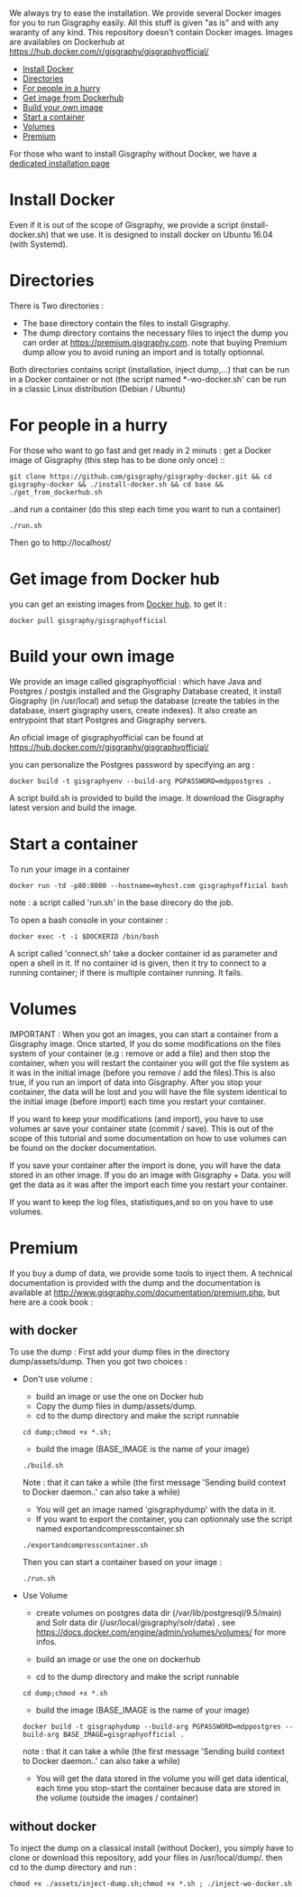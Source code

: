 

We always try to ease the installation. We provide several Docker images for you to run Gisgraphy easily. All this stuff is given "as is" and with any waranty of any kind. This repository doesn't contain Docker images. Images are availables on Dockerhub at https://hub.docker.com/r/gisgraphy/gisgraphyofficial/

* [Install Docker](#user-content-install-docker)
* [Directories](#user-content-directories)
* [For people in a hurry](#user-content-for-people-in-a-hurry)
* [Get image from Dockerhub](#user-content-get-image-from-docker-hub)
* [Build your own image](#user-content-build-your-own-image)
* [Start a container](#user-content-start-a-container)
* [Volumes](#user-content-volumes)
* [Premium](#user-content-premium)


For those who want to install Gisgraphy without Docker, we have a [dedicated installation page](https://www.gisgraphy.com/documentation/installation/index.php)

# Install Docker

Even if it is out of the scope of Gisgraphy, we provide a script (install-docker.sh) that we use. It is designed to install docker on Ubuntu 16.04 (with Systemd).

# Directories
There is Two directories : 
* The base directory contain the files to install Gisgraphy.
* The dump directory contains the necessary files to inject the dump you can order at https://premium.gisgraphy.com. note that buying Premium dump allow you to avoid runing an import and is totally optionnal.

Both directories contains script (installation, inject dump,...) that can be run in a Docker container or not (the script named *-wo-docker.sh' can be run in a classic Linux distribution (Debian / Ubuntu)

# For people in a hurry
For those who want to go fast and get ready in 2 minuts : get a Docker image of Gisgraphy (this step has to be done only once) ::
```
git clone https://github.com/gisgraphy/gisgraphy-docker.git && cd gisgraphy-docker && ./install-docker.sh && cd base && ./get_from_dockerhub.sh
```
..and run a container (do this step each time you want to run a container)
```
./run.sh
```

Then go to http://localhost/

# Get image from Docker hub
you can get an existing images from [Docker hub](https://hub.docker.com/r/gisgraphy/gisgraphyofficial/). to get it :

```
docker pull gisgraphy/gisgraphyofficial
```

# Build your own image
We provide an image called gisgraphyofficial : which have Java and Postgres / postgis installed and the Gisgraphy Database created, it install Gisgraphy (in /usr/local) and setup the database (create the tables in the database, insert gisgraphy users, create indexes). It also create an entrypoint that start Postgres and Gisgraphy servers.

An oficial image of gisgraphyofficial can be found at https://hub.docker.com/r/gisgraphy/gisgraphyofficial/

 you can personalize the Postgres password by specifying an arg :
```
docker build -t gisgraphyenv --build-arg PGPASSWORD=mdppostgres .
```
A script build.sh is provided to build the image. It download the Gisgraphy latest version and build the image.

# Start a container

To run your image in a container
```
docker run -td -p80:8080 --hostname=myhost.com gisgraphyofficial bash
```
note : a script called 'run.sh' in the base direcory do the job.


To open a bash console in your container : 
```
docker exec -t -i $DOCKERID /bin/bash
```
A script called 'connect.sh' take a docker container id as parameter and open a shell in it. If no container id is given, then it try to connect to a running container; if there is multiple container running. It fails.


# Volumes 

IMPORTANT : When you got an images, you can start a container from a Gisgraphy image. Once started, If you do some modifications on the files system of your container (e.g : remove or add a file) and then stop the container, when you will restart the container you will got the file system as it was in the initial image (before you remove / add the files).This is also true, if you run an import of data into Gisgraphy. After you stop your container, the data will be lost and you will have the file system identical to the initial image (before import) each time you restart your container.

If you want to keep your modifications (and import), you have to use volumes ar save your container state (commit / save). This is out of the scope of this tutorial and some documentation on how to use volumes can be found on the docker documentation.

If you save your container after the import is done, you will have the data stored in an other image. If you do an image with Gisgraphy + Data. you will get the data as it was after the import each time you restart your container. 

If you want to keep the log files, statistiques,and so on you have to use volumes.

# Premium
If you buy a dump of data, we provide some tools to inject them. A technical documentation is provided with the dump and the documentation is available at http://www.gisgraphy.com/documentation/premium.php, but here are a cook book :

## with docker

To use the dump :
First add your dump files in the directory dump/assets/dump. Then you got two choices :

* Don't use volume :
  * build an image or use the one on Docker hub
  * Copy the dump files in dump/assets/dump.
  * cd to the dump directory and make the script runnable
  ```
  cd dump;chmod +x *.sh;
  ```
  * build the image (BASE_IMAGE is the name of your image)
  ```
  ./build.sh
  ```
  Note : that it can take a while (the first message 'Sending build context to Docker daemon..' can also take a while)
  
  * You will get an image named 'gisgraphydump' with the data in it.
  * If you want to export the container, you can optionnaly use the script named exportandcompresscontainer.sh
  ```
  ./exportandcompresscontainer.sh
  ```
  
  Then you can start a container based on your image :
   
   ```
  ./run.sh
   ```

* Use Volume 
  * create volumes on postgres data dir (/var/lib/postgresql/9.5/main) and Solr data dir (/usr/local/gisgraphy/solr/data) . see https://docs.docker.com/engine/admin/volumes/volumes/ for more infos.
  
  
  * build an image or use the one on dockerhub
  * cd to the dump directory and make the script runnable
  ```
  cd dump;chmod +x *.sh
  ```
  * build the image (BASE_IMAGE is the name of your image)
  ```
  docker build -t gisgraphydump --build-arg PGPASSWORD=mdppostgres --build-arg BASE_IMAGE=gisgraphyofficial .
  ```
  note : that it can take a while (the first message 'Sending build context to Docker daemon..' can also take a while)
  
  * You will get the data stored in the volume you will get data identical, each time you stop-start the container because data are stored in the volume (outside the images / container)

## without docker
To inject the dump on a classical install (without Docker), you simply have to clone or download this repository, add your files in /usr/local/dump/.
then cd to the dump directory and run :
```
chmod +x ./assets/inject-dump.sh;chmod +x *.sh ; ./inject-wo-docker.sh
```



